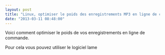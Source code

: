 ```yaml
---
layout: post
title: "Linux, optimiser le poids des enregistrements MP3 en ligne de commande"
date: "2013-03-11 08:48:00"
---
```

Voici comment optimiser le poids de vos enregistrements en ligne de commande.

Pour cela vous pouvez utiliser le logiciel lame

<script src="https://pastebin.com/embed_js/iJDSqKcB"></script>

<div style="height: 0; overflow: hidden;">lame 128 encodage mp3 poids réduire réduction</div>
